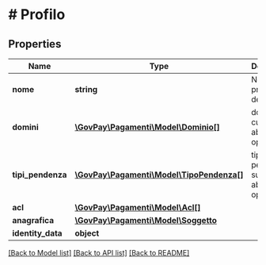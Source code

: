 # # Profilo

## Properties

Name | Type | Description | Notes
------------ | ------------- | ------------- | -------------
**nome** | **string** | Nome o principal dell&#39;utenza |
**domini** | [**\GovPay\Pagamenti\Model\Dominio[]**](Dominio.md) | domini su cui e&#39; abilitato ad operare |
**tipi_pendenza** | [**\GovPay\Pagamenti\Model\TipoPendenza[]**](TipoPendenza.md) | tipologie di pendenza su cui e&#39; abilitato ad operare |
**acl** | [**\GovPay\Pagamenti\Model\Acl[]**](Acl.md) |  |
**anagrafica** | [**\GovPay\Pagamenti\Model\Soggetto**](Soggetto.md) |  | [optional]
**identity_data** | **object** |  | [optional]

[[Back to Model list]](../../README.md#models) [[Back to API list]](../../README.md#endpoints) [[Back to README]](../../README.md)
